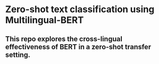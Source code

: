 # Zero-shot text classification using Multilingual-BERT

## This repo explores the cross-lingual effectiveness of BERT in a zero-shot transfer setting.

